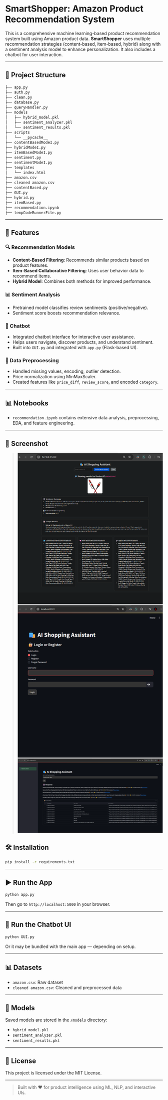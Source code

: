 # SmartShopper: Amazon Product Recommendation System

This is a comprehensive machine learning-based product recommendation system built using Amazon product data. **SmartShopper** uses multiple recommendation strategies (content-based, item-based, hybrid) along with a sentiment analysis model to enhance personalization. It also includes a chatbot for user interaction.

---

## 📁 Project Structure

```
├── app.py
├── auth.py
├── clean.py
├── database.py
├── queryHandler.py
├── models
│   ├── hybrid_model.pkl
│   ├── sentiment_analyzer.pkl
│   └── sentiment_results.pkl
├── scripts
│   └── __pycache__
├── contentBasedModeI.py
├── hybridModeI.py
├── itemBasedModeI.py
├── sentiment.py
├── sentimentModeI.py
├── templates
│   └── index.html
├── amazon.csv
├── cleaned amazon.csv
├── contentBased.py
├── GUI.py
├── hybrid.py
├── itemBased.py
├── recommendation.ipynb
├── tempCodeRunnerFile.py
```

---

## 🚀 Features

### 🔍 Recommendation Models

* **Content-Based Filtering**: Recommends similar products based on product features.
* **Item-Based Collaborative Filtering**: Uses user behavior data to recommend items.
* **Hybrid Model**: Combines both methods for improved performance.

### 📊 Sentiment Analysis

* Pretrained model classifies review sentiments (positive/negative).
* Sentiment score boosts recommendation relevance.

### 🤖 Chatbot

* Integrated chatbot interface for interactive user assistance.
* Helps users navigate, discover products, and understand sentiment.
* Built into `GUI.py` and integrated with `app.py` (Flask-based UI).

### 🧼 Data Preprocessing

* Handled missing values, encoding, outlier detection.
* Price normalization using MinMaxScaler.
* Created features like `price_diff`, `review_score`, and encoded `category`.

---

## 📊 Notebooks

* `recommendation.ipynb` contains extensive data analysis, preprocessing, EDA, and feature engineering.

---

## 📸 Screenshot

> ![recom](recom.png)
> ![chatbot](chatbot.png)
> ![chatbot1](chatbot1.png)

## 🛠️ Installation

```bash
pip install -r requirements.txt
```

---

## ▶️ Run the App

```bash
python app.py
```

Then go to `http://localhost:5000` in your browser.

---

## 🧺 Run the Chatbot UI

```bash
python GUI.py
```

Or it may be bundled with the main app — depending on setup.

---

## 📊 Datasets

* `amazon.csv`: Raw dataset
* `cleaned amazon.csv`: Cleaned and preprocessed data

---

## 💾 Models

Saved models are stored in the `/models` directory:

* `hybrid_model.pkl`
* `sentiment_analyzer.pkl`
* `sentiment_results.pkl`

---

## 📝 License

This project is licensed under the MIT License.

---

> Built with ❤️ for product intelligence using ML, NLP, and interactive UIs.
